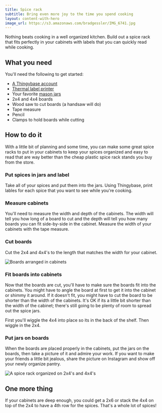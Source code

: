 ```yaml
---
title: Spice rack
subtitle: Bring even more joy to the time you spend cooking
layout: content-with-hero
image_url: https://s3.amazonaws.com/bradgessler/IMG_6741.jpg
---
```


Nothing beats cooking in a well organized kitchen. Build out a spice rack that fits perfectly in your cabinets with labels that you can quickly read while cooking.

## What you need

You'll need the following to get started:

* [A Thingybase account](/launch)
* [Thermal label printer](/help/printers)
* Your favorite [mason jars](https://www.amazon.com/s?k=mason+jars)
* 2x4 and 4x4 boards
* Wood saw to cut boards (a handsaw will do)
* Tape measure
* Pencil
* Clamps to hold boards while cutting

## How to do it

With a little bit of planning and some time, you can make some great spice racks to put in your cabinets to keep your spices organized and easy to read that are way better than the cheap plastic spice rack stands you buy from the store.

### Put spices in jars and label

Take all of your spices and put them into the jars. Using Thingybase, print lables for each spice that you want to see while you're cooking.

### Measure cabinets

You'll need to measure the width and depth of the cabinets. The width will tell you how long of a board to cut and the depth will tell you how many boards you can fit side-by-side in the cabinet. Measure the width of your cabinets with the tape measure.

### Cut boards

Cut the 2x4 and 4x4's to the length that matches the width for your cabinet.

![Boards arranged in cabinets](/vectors/hsl-0,0,0/illustrations/spice-rack-board-cutaway-51e3fbf01a64b8553985af3d5a964a2f.svg)

### Fit boards into cabinets

Now that the boards are cut, you'll have to make sure the boards fit into the cabinets. You might have to angle the board at first to get it into the cabinet or shimmy it around. If it doesn't fit, you might have to cut the board to be shorter than the width of the cabinets. It's OK if its a little bit shorter than the width of the cabinet; there's still going to be plenty of room to spread out the spice jars.

First you'll wiggle the 4x4 into place so its in the back of the shelf. Then wiggle in the 2x4.

### Put jars on boards

When the boards are placed properly in the cabinets, put the jars on the boards, then take a picture of it and admire your work. If you want to make your friends a little bit jealous, share the picture on Instagram and show off your newly organize pantry.

![A spice rack organized on 2x4's and 4x4's](https://s3.amazonaws.com/bradgessler/IMG_6741.jpg)

## One more thing

If your cabinets are deep enough, you could get a 2x6 or stack the 4x4 on top of the 2x4 to have a 4th row for the spices. That's a whole lot of spices!